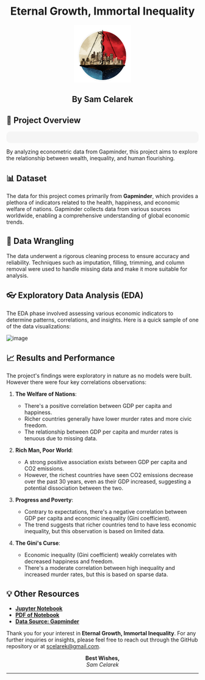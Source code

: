 <div align="center">

# Eternal Growth, Immortal Inequality
<img src="https://github.com/scelarek/Eternal-Growth-Immortal-Inequality/blob/main/Data/Logo%20for%20Economics.png" title="Eternal Growth, Immortal Inequality" alt="Eternal Growth, Immortal Inequality" width="150" height="150"> 

## **By Sam Celarek**
</div>

## 🎯 Project Overview
<div align="center" style="background-color: #f5f5f5; padding: 15px; border-radius: 10px;">


</div>

By analyzing econometric data from Gapminder, this project aims to explore the relationship between wealth,  inequality, and human flourishing. 

## 📊 Dataset
The data for this project comes primarily from **Gapminder**, which provides a plethora of indicators related to the health, happiness, and economic welfare of nations. Gapminder collects data from various sources worldwide, enabling a comprehensive understanding of global economic trends.

## 🧹 Data Wrangling
The data underwent a rigorous cleaning process to ensure accuracy and reliability. Techniques such as imputation, filling, trimming, and column removal were used to handle missing data and make it more suitable for analysis.

## 👓 Exploratory Data Analysis (EDA)
The EDA phase involved assessing various economic indicators to determine patterns, correlations, and insights. Here is a quick sample of one of the data visualizations:

![image](https://github.com/scelarek/Eternal-Growth-Immortal-Inequality/assets/115444760/dfc26ba0-6115-445b-8d66-5e8615380050)


## 📈 Results and Performance
The project's findings were exploratory in nature as no models were built. However there were four key correlations observations: 

1. **The Welfare of Nations**:
   - There's a positive correlation between GDP per capita and happiness.
   - Richer countries generally have lower murder rates and more civic freedom.
   - The relationship between GDP per capita and murder rates is tenuous due to missing data.

2. **Rich Man, Poor World**:
   - A strong positive association exists between GDP per capita and CO2 emissions.
   - However, the richest countries have seen CO2 emissions decrease over the past 30 years, even as their GDP increased, suggesting a potential dissociation between the two.

3. **Progress and Poverty**:
   - Contrary to expectations, there's a negative correlation between GDP per capita and economic inequality (Gini coefficient).
   - The trend suggests that richer countries tend to have less economic inequality, but this observation is based on limited data.

4. **The Gini's Curse**:
   - Economic inequality (Gini coefficient) weakly correlates with decreased happiness and freedom.
   - There's a moderate correlation between high inequality and increased murder rates, but this is based on sparse data.


## 💡 Other Resources

- **[Jupyter Notebook](/eternal_growth_immortal_inequality.ipynb)**
- **[PDF of Notebook](/Sam_Celarek_eternal_growth_immortal_inequality.pdf)**
- **[Data Source: Gapminder](https://www.gapminder.org)**

Thank you for your interest in **Eternal Growth, Immortal Inequality**. For any further inquiries or insights, please feel free to reach out through the GitHub repository or at scelarek@gmail.com.

<div align="center">

**Best Wishes,**  
*Sam Celarek*

</div>

---

